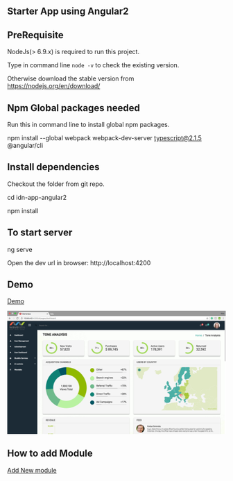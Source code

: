 Starter App using Angular2
--------------------------

PreRequisite
------------
NodeJs(> 6.9.x) is required to run this project.

Type in command line `node -v` to check the existing version.

Otherwise download the stable version from https://nodejs.org/en/download/ 

Npm Global packages needed
--------------------------
Run this in command line to install global npm packages.

npm install --global webpack webpack-dev-server typescript@2.1.5 @angular/cli

Install dependencies
--------------------
Checkout the folder from git repo.

cd idn-app-angular2

npm install

To start server
---------------
ng serve

Open the dev url in browser: http://localhost:4200

Demo
-----
[Demo](http://angular2.app.nbos.io/#/home)

![alt text](src/assets/img/dashboardImg.png)

How to add Module
-----------------
[Add New module](https://docs.google.com/document/d/1Wu7IxqINP3S_Lqt5Q_Vlu3Mr2rw2ti1LP9YHsVY4CDo/edit)
